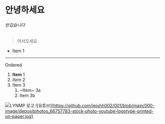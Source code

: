 # 안녕하세요
###### 반갑습니다
> 어서오세요
* Item 1 

___
Ordered 
1. **Item** 1 
1. *Item* 2 
1. Item 3 
    1. ~Item~ 3a 
    1. Item 3b

![LYNMP 로고](https://i.esdrop.com/d/dLd7n17hg9.png "LYMNP 로고")
![유튜브](https://github.com/jejuhh002/001/blob/main/000-image/depositphotos_66757783-stock-photo-youtube-logotype-printed-on-paper.jpg}
